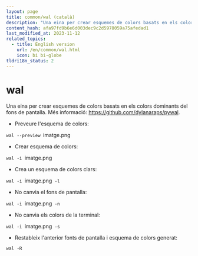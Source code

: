 ```yaml
---
layout: page
title: common/wal (català)
description: "Una eina per crear esquemes de colors basats en els colors dominants del fons de pantalla."
content_hash: afa97fd9b6e6d003dec9c2d5978059a75afedad1
last_modified_at: 2023-11-12
related_topics:
  - title: English version
    url: /en/common/wal.html
    icon: bi bi-globe
tldri18n_status: 2
---
```

# wal

Una eina per crear esquemes de colors basats en els colors dominants del fons de pantalla.
Més informació: <https://github.com/dylanaraps/pywal>.

- Preveure l'esquema de colors:

`wal --preview `<span class="tldr-var badge badge-pill bg-dark-lm bg-white-dm text-white-lm text-dark-dm font-weight-bold">imatge.png</span>

- Crear esquema de colors:

`wal -i `<span class="tldr-var badge badge-pill bg-dark-lm bg-white-dm text-white-lm text-dark-dm font-weight-bold">imatge.png</span>

- Crea un esquema de colors clars:

`wal -i `<span class="tldr-var badge badge-pill bg-dark-lm bg-white-dm text-white-lm text-dark-dm font-weight-bold">imatge.png</span>` -l`

- No canvia el fons de pantalla:

`wal -i `<span class="tldr-var badge badge-pill bg-dark-lm bg-white-dm text-white-lm text-dark-dm font-weight-bold">imatge.png</span>` -n`

- No canvia els colors de la terminal:

`wal -i `<span class="tldr-var badge badge-pill bg-dark-lm bg-white-dm text-white-lm text-dark-dm font-weight-bold">imatge.png</span>` -s`

- Restableix l'anterior fonts de pantalla i esquema de colors generat:

`wal -R`

